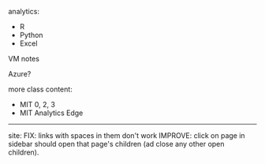 
analytics:
- R
- Python
- Excel

VM notes

Azure?

more class content:
- MIT 0, 2, 3
- MIT Analytics Edge

---
site:
FIX: links with spaces in them don't work
IMPROVE: click on page in sidebar should open that page's children (ad close
  any other open children).

